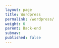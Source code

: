 ```yaml
---
layout: page
title: Wordpress
permalink: /wordpress/
weight: 6
parent: Back-end
subnav:
published: false
---
```

